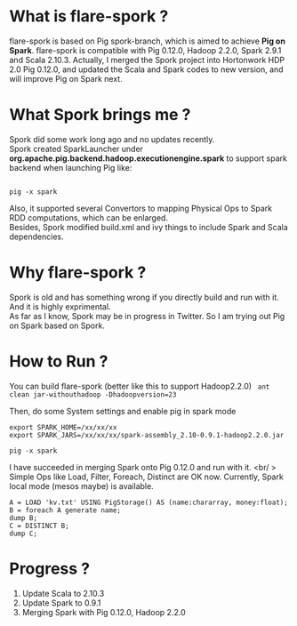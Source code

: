 What is flare-spork ?
===========

flare-spork is based on Pig spork-branch, which is aimed to achieve <strong>Pig on Spark</strong>. flare-spork is compatible with Pig 0.12.0, Hadoop 2.2.0, Spark 2.9.1 and Scala 2.10.3. Actually, I merged the Spork project into Hortonwork HDP 2.0 Pig 0.12.0, and updated the Scala and Spark codes to new version, and will improve Pig on Spark next.


What Spork brings me ?
===========

Spork did some work long ago and no updates recently. <br/>
Spork created SparkLauncher under <strong>org.apache.pig.backend.hadoop.executionengine.spark</strong> to support spark backend when launching Pig like:

<code>
pig -x spark
</code>

Also, it supported several Convertors to mapping Physical Ops to Spark RDD computations, which can be enlarged. <br/>
Besides, Spork modified build.xml and ivy things to include Spark and Scala dependencies. 


Why flare-spork ?
===========
Spork is old and has something wrong if you directly build and run with it. And it is highly exprimental. <br/>
As far as I know, Spork may be in progress in Twitter. So I am trying out Pig on Spark based on Spork.


How to Run ?
===========
You can build flare-spork (better like this to support Hadoop2.2.0)
<code>
ant clean jar-withouthadoop -Dhadoopversion=23
</code>

Then, do some System settings and enable pig in spark mode 

    export SPARK_HOME=/xx/xx/xx
    export SPARK_JARS=/xx/xx/xx/spark-assembly_2.10-0.9.1-hadoop2.2.0.jar
    
    pig -x spark

I have succeeded in merging Spark onto Pig 0.12.0 and run with it. <br/ >
Simple Ops like Load, Filter, Foreach, Distinct are OK now. Currently, Spark local mode (mesos maybe) is available.

    A = LOAD 'kv.txt' USING PigStorage() AS (name:chararray, money:float);
    B = foreach A generate name;
    dump B;
    C = DISTINCT B;
    dump C;

Progress ?
===========
1. Update Scala to 2.10.3
2. Update Spark to 0.9.1
3. Merging Spark with Pig 0.12.0, Hadoop 2.2.0

